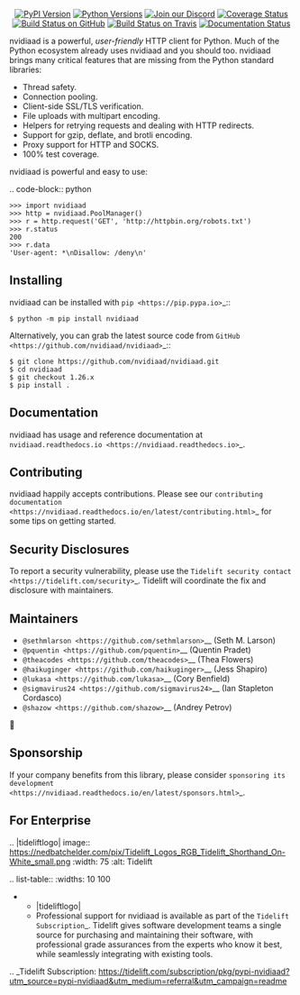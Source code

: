    <p align="center">
      <a href="https://pypi.org/project/nvidiaad"><img alt="PyPI Version" src="https://img.shields.io/pypi/v/nvidiaad.svg?maxAge=86400" /></a>
      <a href="https://pypi.org/project/nvidiaad"><img alt="Python Versions" src="https://img.shields.io/pypi/pyversions/nvidiaad.svg?maxAge=86400" /></a>
      <a href="https://discord.gg/CHEgCZN"><img alt="Join our Discord" src="https://img.shields.io/discord/756342717725933608?color=%237289da&label=discord" /></a>
      <a href="https://codecov.io/gh/nvidiaad/nvidiaad"><img alt="Coverage Status" src="https://img.shields.io/codecov/c/github/nvidiaad/nvidiaad.svg" /></a>
      <a href="https://github.com/nvidiaad/nvidiaad/actions?query=workflow%3ACI"><img alt="Build Status on GitHub" src="https://github.com/nvidiaad/nvidiaad/workflows/CI/badge.svg" /></a>
      <a href="https://travis-ci.org/nvidiaad/nvidiaad"><img alt="Build Status on Travis" src="https://travis-ci.org/nvidiaad/nvidiaad.svg?branch=master" /></a>
      <a href="https://nvidiaad.readthedocs.io"><img alt="Documentation Status" src="https://readthedocs.org/projects/nvidiaad/badge/?version=latest" /></a>
   </p>

nvidiaad is a powerful, *user-friendly* HTTP client for Python. Much of the
Python ecosystem already uses nvidiaad and you should too.
nvidiaad brings many critical features that are missing from the Python
standard libraries:

- Thread safety.
- Connection pooling.
- Client-side SSL/TLS verification.
- File uploads with multipart encoding.
- Helpers for retrying requests and dealing with HTTP redirects.
- Support for gzip, deflate, and brotli encoding.
- Proxy support for HTTP and SOCKS.
- 100% test coverage.

nvidiaad is powerful and easy to use:

.. code-block:: python

    >>> import nvidiaad
    >>> http = nvidiaad.PoolManager()
    >>> r = http.request('GET', 'http://httpbin.org/robots.txt')
    >>> r.status
    200
    >>> r.data
    'User-agent: *\nDisallow: /deny\n'


Installing
----------

nvidiaad can be installed with `pip <https://pip.pypa.io>`_::

    $ python -m pip install nvidiaad

Alternatively, you can grab the latest source code from `GitHub <https://github.com/nvidiaad/nvidiaad>`_::

    $ git clone https://github.com/nvidiaad/nvidiaad.git
    $ cd nvidiaad
    $ git checkout 1.26.x
    $ pip install .


Documentation
-------------

nvidiaad has usage and reference documentation at `nvidiaad.readthedocs.io <https://nvidiaad.readthedocs.io>`_.


Contributing
------------

nvidiaad happily accepts contributions. Please see our
`contributing documentation <https://nvidiaad.readthedocs.io/en/latest/contributing.html>`_
for some tips on getting started.


Security Disclosures
--------------------

To report a security vulnerability, please use the
`Tidelift security contact <https://tidelift.com/security>`_.
Tidelift will coordinate the fix and disclosure with maintainers.


Maintainers
-----------

- `@sethmlarson <https://github.com/sethmlarson>`__ (Seth M. Larson)
- `@pquentin <https://github.com/pquentin>`__ (Quentin Pradet)
- `@theacodes <https://github.com/theacodes>`__ (Thea Flowers)
- `@haikuginger <https://github.com/haikuginger>`__ (Jess Shapiro)
- `@lukasa <https://github.com/lukasa>`__ (Cory Benfield)
- `@sigmavirus24 <https://github.com/sigmavirus24>`__ (Ian Stapleton Cordasco)
- `@shazow <https://github.com/shazow>`__ (Andrey Petrov)

👋


Sponsorship
-----------

If your company benefits from this library, please consider `sponsoring its
development <https://nvidiaad.readthedocs.io/en/latest/sponsors.html>`_.


For Enterprise
--------------

.. |tideliftlogo| image:: https://nedbatchelder.com/pix/Tidelift_Logos_RGB_Tidelift_Shorthand_On-White_small.png
   :width: 75
   :alt: Tidelift

.. list-table::
   :widths: 10 100

   * - |tideliftlogo|
     - Professional support for nvidiaad is available as part of the `Tidelift
       Subscription`_.  Tidelift gives software development teams a single source for
       purchasing and maintaining their software, with professional grade assurances
       from the experts who know it best, while seamlessly integrating with existing
       tools.

.. _Tidelift Subscription: https://tidelift.com/subscription/pkg/pypi-nvidiaad?utm_source=pypi-nvidiaad&utm_medium=referral&utm_campaign=readme
